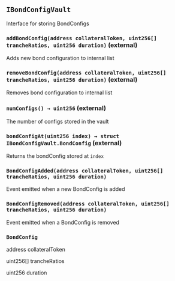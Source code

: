 ## `IBondConfigVault`

Interface for storing BondConfigs




### `addBondConfig(address collateralToken, uint256[] trancheRatios, uint256 duration)` (external)

Adds new bond configuration to internal list




### `removeBondConfig(address collateralToken, uint256[] trancheRatios, uint256 duration)` (external)

Removes bond configuration to internal list




### `numConfigs() → uint256` (external)

The number of configs stored in the vault



### `bondConfigAt(uint256 index) → struct IBondConfigVault.BondConfig` (external)

Returns the bondConfig stored at `index`




### `BondConfigAdded(address collateralToken, uint256[] trancheRatios, uint256 duration)`

Event emitted when a new BondConfig is added




### `BondConfigRemoved(address collateralToken, uint256[] trancheRatios, uint256 duration)`

Event emitted when a BondConfig is removed





### `BondConfig`


address collateralToken


uint256[] trancheRatios


uint256 duration



